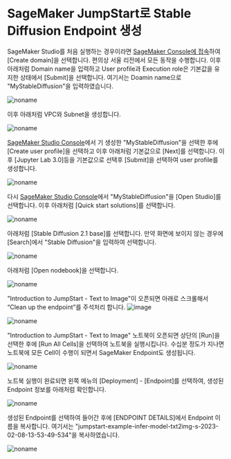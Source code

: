 # SageMaker JumpStart로 Stable Diffusion Endpoint 생성

SageMaker Studio를 처음 실행하는 경우이라면 [SageMaker Console에 접속](https://ap-northeast-2.console.aws.amazon.com/sagemaker/home?region=ap-northeast-2#/studio/)하여 [Create domain]을 선택합니다. 편의상 서울 리전에서 모든 동작을 수행합니다. 이후 아래처럼 Domain name을 입력하고 User profile과 Execution role은 기본값을 유지한 상태에서 [Submit]을 선택합니다. 여기서는 Doamin name으로 "MyStableDiffusion"을 입력하였습니다.

![noname](https://user-images.githubusercontent.com/52392004/217717253-08a486aa-2746-4e88-8142-7f5505bd657c.png)

이후 아래처럼 VPC와 Subnet을 생성합니다. 

![noname](https://user-images.githubusercontent.com/52392004/217717601-94b9fc9a-7a93-4824-bfe5-b9b6504e8fe5.png)

[SageMaker Studio Console](https://ap-northeast-2.console.aws.amazon.com/sagemaker/home?region=ap-northeast-2#/studio-landing)에서 기 생성한 "MyStableDiffusion"을 선택한 후에 [Create user profile]을 선택하고 이후 아래처럼 기본값으로 [Next]를 선택합니다. 이후 [Jupyter Lab 3.0]등을 기본값으로 선택후 [Submit]을 선택하여 user profile를 생성합니다. 

![noname](https://user-images.githubusercontent.com/52392004/217718224-6bc40589-33a6-459d-b015-d824ad67e0cd.png)

다시 [SageMaker Studio Console](https://ap-northeast-2.console.aws.amazon.com/sagemaker/home?region=ap-northeast-2#/studio-landing)에서 "MyStableDiffusion"을 [Open Studio]를 선택합니다. 이후 아래처럼 [Quick start solutions]를 선택합니다. 

![noname](https://user-images.githubusercontent.com/52392004/217719068-cd0740ea-77c6-496a-9c13-a59b252d7ad9.png)

아래처럼 [Stable Diffusion 2.1 base]를 선택합니다. 만약 화면에 보이지 않는 경우에 [Search]에서 "Stable Diffusion"을 입력하여 선택합니다. 

![noname](https://user-images.githubusercontent.com/52392004/217719500-f2315a2a-3317-4dec-9134-9d46604e3b2c.png)

아래처럼 [Open nodebook]을 선택합니다. 

![noname](https://user-images.githubusercontent.com/52392004/217719762-24f63090-8aad-4c44-8f56-4decb8bc20fa.png)

"Introduction to JumpStart - Text to Image"이 오픈되면 아래로 스크롤해서 “Clean up the endpoint”를 주석처리 합니다. ![image](https://user-images.githubusercontent.com/52392004/218052949-a3de1da6-94b8-4d39-b117-521668a7691a.png)

![noname](https://user-images.githubusercontent.com/52392004/218053016-3163d02a-3720-4b03-aa39-92a3e276abea.png)





"Introduction to JumpStart - Text to Image" 노트북이 오픈되면 상단의 [Run]을 선택한 후에 [Run All Cells]을 선택하여 노트북을 실행시킵니다. 수십분 정도가 지나면 노트북에 모든 Cell이 수행이 되면서 SageMaker Endpoint도 생성됩니다. 

![noname](https://user-images.githubusercontent.com/52392004/217720256-8bfbefc0-3171-449c-a4d6-748bf9803a0d.png)

노트북 실행이 완료되면 왼쪽 메뉴의 [Deployment] - [Endpoint]를 선택하여, 생성된 Endpoint 정보를 아래처럼 확인합니다.  

![noname](https://user-images.githubusercontent.com/52392004/217720687-9a53ca9f-e245-4b3a-a9d6-db59cdff6113.png)

생성된 Endpoint를 선택하여 들어간 후에 [ENDPOINT DETAILS]에서 Endpoint 이름을 복사합니다. 여기서는 "jumpstart-example-infer-model-txt2img-s-2023-02-08-13-53-49-534"을 복사하였습니다.  

![noname](https://user-images.githubusercontent.com/52392004/217721132-d8fdb8b1-fdd7-45ca-bc82-a6bbbc292549.png)

